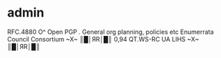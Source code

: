 admin
=====
RFC.4880 O^ Open PGP *.* 
General org planning, policies etc
Enumerrata Council Consortium   ~X~ ║█│ЯR│█║ 0,94 QT.WS-RC  UA LIHS ~X~ ║█│ЯR│█║ 

